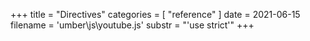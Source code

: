 +++
title = "Directives"
categories = [ "reference" ]
date = 2021-06-15
filename = 'umber\js\youtube.js'
substr = "'use strict'"
+++
